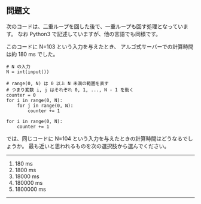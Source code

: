 ## 問題文

次のコードは、二重ループを回した後で、一重ループも回す処理となっています。 なお Python3 で記述していますが、他の言語でも同様です。

このコードに N=103 という入力を与えたとき、 アルゴ式サーバーでの計算時間は約 180 ms でした。

```python3
# N の入力
N = int(input())

# range(0, N) は 0 以上 N 未満の範囲を表す
# つまり変数 i, j はそれぞれ 0, 1, ..., N - 1 を動く
counter = 0
for i in range(0, N):
    for j in range(0, N):
        counter += 1

for i in range(0, N):
    counter += 1
```

では、同じコードに N=104 という入力を与えたときの計算時間はどうなるでしょうか。 最も近いと思われるものを次の選択肢から選んでください。

---

1. 180 ms
2. 1800 ms
3. 18000 ms
4. 180000 ms
5. 1800000 ms

---
